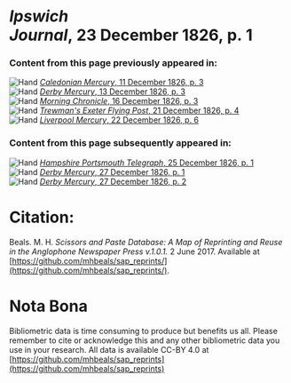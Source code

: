 # *Ipswich Journal*, 23 December 1826, p. 1  
  
### Content from this page previously appeared in:  
![Hand](http://scissorsandpaste.net/wp-content/uploads/2017/06/smallhandpointer.png) [*Caledonian Mercury*, 11 December 1826, p. 3](https://mhbeals.github.io/sap_html/Caledonian-Mercury/Caledonian-Mercury-11-December-1826-p-3)  
![Hand](http://scissorsandpaste.net/wp-content/uploads/2017/06/smallhandpointer.png) [*Derby Mercury*, 13 December 1826, p. 3](https://mhbeals.github.io/sap_html/Derby-Mercury/Derby-Mercury-13-December-1826-p-3)  
![Hand](http://scissorsandpaste.net/wp-content/uploads/2017/06/smallhandpointer.png) [*Morning Chronicle*, 16 December 1826, p. 3](https://mhbeals.github.io/sap_html/Morning-Chronicle/Morning-Chronicle-16-December-1826-p-3)  
![Hand](http://scissorsandpaste.net/wp-content/uploads/2017/06/smallhandpointer.png) [*Trewman's Exeter Flying Post*, 21 December 1826, p. 4](https://mhbeals.github.io/sap_html/Trewman's-Exeter-Flying-Post/Trewman's-Exeter-Flying-Post-21-December-1826-p-4)  
![Hand](http://scissorsandpaste.net/wp-content/uploads/2017/06/smallhandpointer.png) [*Liverpool Mercury*, 22 December 1826, p. 6](https://mhbeals.github.io/sap_html/Liverpool-Mercury/Liverpool-Mercury-22-December-1826-p-6)  
  
### Content from this page subsequently appeared in:  
![Hand](http://scissorsandpaste.net/wp-content/uploads/2017/06/smallhandpointer.png) [*Hampshire Portsmouth Telegraph*, 25 December 1826, p. 1](https://mhbeals.github.io/sap_html/Hampshire-Portsmouth-Telegraph/Hampshire-Portsmouth-Telegraph-25-December-1826-p-1)  
![Hand](http://scissorsandpaste.net/wp-content/uploads/2017/06/smallhandpointer.png) [*Derby Mercury*, 27 December 1826, p. 1](https://mhbeals.github.io/sap_html/Derby-Mercury/Derby-Mercury-27-December-1826-p-1)  
![Hand](http://scissorsandpaste.net/wp-content/uploads/2017/06/smallhandpointer.png) [*Derby Mercury*, 27 December 1826, p. 2](https://mhbeals.github.io/sap_html/Derby-Mercury/Derby-Mercury-27-December-1826-p-2)  


# Citation: 

Beals. M. H. *Scissors and Paste Database: A Map of Reprinting and Reuse in the Anglophone Newspaper Press v.1.0.1.* 2 June 2017. Available at [https://github.com/mhbeals/sap_reprints/](https://github.com/mhbeals/sap_reprints/). 

# Nota Bona

Bibliometric data is time consuming to produce but benefits us all. Please remember to cite or acknowledge this and any other bibliometric data you use in your research. All data is available CC-BY 4.0 at [https://github.com/mhbeals/sap_reprints](https://github.com/mhbeals/sap_reprints)